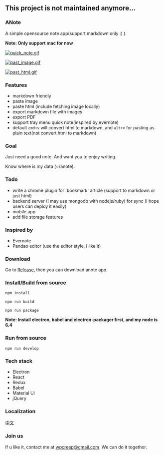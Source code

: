 ## This project is not maintained anymore...

### ANote

A simple opensource note app(support markdown only :) ).

**Note: Only support mac for now**

[![quick_note.gif](https://i.imgur.com/k5YrBHc.gif)](https://i.imgur.com/k5YrBHc.gif)

[![past_image.gif](https://i.imgur.com/wg5Flr1.gif)](http://i.imgur.com/wg5Flr1.gif)

[![past_html.gif](https://i.imgur.com/sg0qa3I.gif)](https://i.imgur.com/sg0qa3I.gif)


### Features

- markdown friendly
- paste image
- paste html (include fetching image locally)
- export markdown file with images
- export PDF
- support tray menu quick note(inspired by evernote)
- default `cmd+v` will convert html to markdown, and `alt+v` for pasting as plain text(not convert html to markdown)

### Goal

Just need a good note. And want you to enjoy writing.

Know where is my data (~/anote).

### Todo

-	write a chrome plugin for 'bookmark' article (support to markdown or just html)
-	backend server (I may use mongodb with nodejs/ruby) for sync (I hope users can deploy it easily)
-	mobile app
-	add file storage features

### Inspired by

-	Evernote
-	Pandao editor (use the editor style, I like it)

### Download

Go to [Release](https://pan.baidu.com/s/1jI58ugu), then you can download anote app.

### Install/Build from source


```
npm install

npm run build

npm run package
```

**Note: Install electron, babel and electron-packager first, and my node is 6.4**

### Run from source

```
npm run develop
```

### Tech stack

-	Electron
-	React
-	Redux
-	Babel
-	Material Ui
-	jQuery

### Localization

[中文](./chinese_readme)

### Join us

If u like it, contact me at wpcreep@gmail.com. We can do it togethor.
